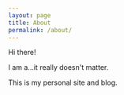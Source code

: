 ```yaml
---
layout: page
title: About
permalink: /about/
---
```


Hi there!

I am a...it really doesn't matter.

This is my personal site and blog.

